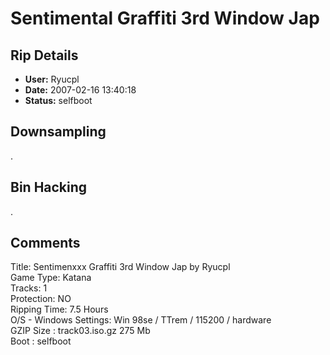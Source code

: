 # Sentimental Graffiti 3rd Window Jap

## Rip Details

- **User:** Ryucpl
- **Date:** 2007-02-16 13:40:18
- **Status:** selfboot

## Downsampling

.

## Bin Hacking

.

## Comments

Title: Sentimenxxx Graffiti 3rd Window Jap by Ryucpl<br />
Game Type: Katana<br />
Tracks: 1<br />
Protection: NO<br />
Ripping Time: 7.5 Hours<br />
O/S - Windows Settings: Win 98se / TTrem / 115200 / hardware<br />
GZIP Size : track03.iso.gz 275 Mb<br />
Boot : selfboot

